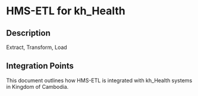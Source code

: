 # HMS-ETL for kh_Health

## Description

Extract, Transform, Load

## Integration Points

This document outlines how HMS-ETL is integrated with kh_Health systems in Kingdom of Cambodia.
